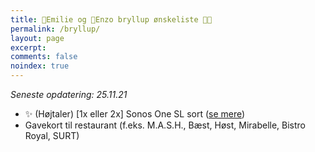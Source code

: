 ```yaml
---
title: 👰Emilie og 🤵Enzo bryllup ønskeliste 👶🤍
permalink: /bryllup/
layout: page
excerpt: 
comments: false
noindex: true
---
```


*Seneste opdatering: 25.11.21*

- ✨ (Højtaler) [1x eller 2x] Sonos One SL sort ([se mere](https://www.komplett.dk/product/1137446/tv-hifi/hoejttalere/multiroom/sonos-one-sl-sort))
- Gavekort til restaurant (f.eks. M.A.S.H., Bæst, Høst, Mirabelle, Bistro Royal, SURT)
